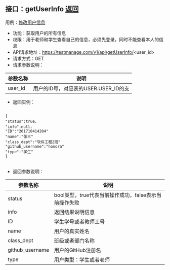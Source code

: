 ## 接口：getUserInfo   [返回](README.md)
用例：[修改用户信息](用例/修改个人信息.md)
-  功能：获取用户的所有信息
- 权限：用于老师和学生查看自己的信息，必须先登录，同时不能查看本人的信息
- API请求地址：https://testmanage.com/v1/api/getUserInfo/<user_id>
- 请求方式：GET
- 请求参数说明：

|参数名称|说明|
|------|------|
|user_id|用户的ID号，对应表的USER.USER_ID的支|
- 返回实例：
<pre>
<code>
{
"status":true，
"info":null，
"ID":"201710414204"
"name":"张三"
"class_dept":"软件工程2班"
"github_username":"honora"
"type":"学生"
}
</code>
</pre>
- 返回参数说明：

|参数名称|说明|
|------|------|
|status|bool类型，true代表当前操作成功，false表示当前操作失败|
|info|返回结果说明信息|
|ID|学生学号或者教师工号|
|name|用户的真实姓名|
|class_dept|班级或者部门名称|
|github_username|用户的GitHub注册名|
|type|用户类型：学生或者老师|

